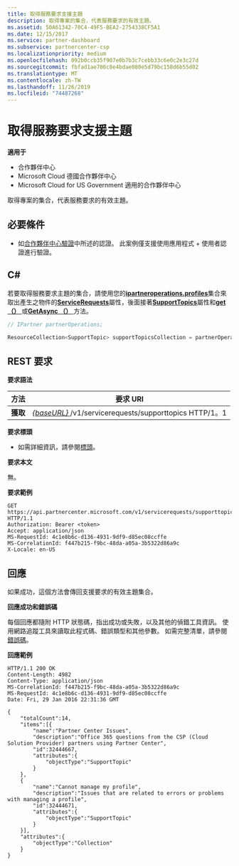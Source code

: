 ```yaml
---
title: 取得服務要求支援主題
description: 取得專案的集合，代表服務要求的有效主題。
ms.assetid: 50A61342-70C4-49F5-BEA2-2754338CF5A1
ms.date: 12/15/2017
ms.service: partner-dashboard
ms.subservice: partnercenter-csp
ms.localizationpriority: medium
ms.openlocfilehash: 092b0ccb35f907e0b7b3c7cebb33c6e0c2e3c27d
ms.sourcegitcommit: fbfad1ae706c8e4bdae080e5d79bc158d6b55d02
ms.translationtype: MT
ms.contentlocale: zh-TW
ms.lasthandoff: 11/26/2019
ms.locfileid: "74487268"
---
```

# <a name="get-service-request-support-topics"></a>取得服務要求支援主題

**適用于**

- 合作夥伴中心
- Microsoft Cloud 德國合作夥伴中心
- Microsoft Cloud for US Government 適用的合作夥伴中心

取得專案的集合，代表服務要求的有效主題。

## <a name="span-idprerequisitesspan-idprerequisitesspan-idprerequisitesprerequisites"></a><span id="Prerequisites"/><span id="prerequisites"/><span id="PREREQUISITES"/>必要條件


- 如[合作夥伴中心驗證](partner-center-authentication.md)中所述的認證。 此案例僅支援使用應用程式 + 使用者認證進行驗證。

## <a name="span-idc_span-idc_c"></a><span id="C_"/><span id="c_"/>C#


若要取得服務要求主題的集合，請使用您的[**ipartneroperations.profiles**](https://docs.microsoft.com/dotnet/api/microsoft.store.partnercenter.ipartner)集合來取出產生之物件的[**ServiceRequests**](https://docs.microsoft.com/dotnet/api/microsoft.store.partnercenter.ipartner.servicerequests)屬性，後面接著[**SupportTopics**](https://docs.microsoft.com/dotnet/api/microsoft.store.partnercenter.servicerequests.isupporttopicscollection)屬性和[**get （）** ](https://docs.microsoft.com/dotnet/api/microsoft.store.partnercenter.servicerequests.isupporttopicscollection.get)或[**GetAsync （）** ](https://docs.microsoft.com/dotnet/api/microsoft.store.partnercenter.servicerequests.isupporttopicscollection.getasync)方法。

``` csharp
// IPartner partnerOperations;

ResourceCollection<SupportTopic> supportTopicsCollection = partnerOperations.ServiceRequests.SupportTopics.Get();
```

## <a name="span-idrest_requestspan-idrest_requestspan-idrest_requestrest-request"></a><span id="REST_Request"/><span id="rest_request"/><span id="REST_REQUEST"/>REST 要求


**要求語法**

| 方法  | 要求 URI                                                                           |
|---------|---------------------------------------------------------------------------------------|
| **獲取** | [ *{baseURL}* ](partner-center-rest-urls.md)/v1/servicerequests/supporttopics HTTP/1。1 |

 

**要求標頭**

- 如需詳細資訊，請參閱[標頭](headers.md)。

**要求本文**

無。

**要求範例**

```http
GET https://api.partnercenter.microsoft.com/v1/servicerequests/supporttopics HTTP/1.1
Authorization: Bearer <token>
Accept: application/json
MS-RequestId: 4c1e8b6c-d136-4931-9df9-d85ec08ccffe
MS-CorrelationId: f447b215-f9bc-48da-a05a-3b5322d86a9c
X-Locale: en-US
```

## <a name="span-idresponsespan-idresponsespan-idresponseresponse"></a><span id="Response"/><span id="response"/><span id="RESPONSE"/>回應


如果成功，這個方法會傳回支援要求的有效主題集合。

**回應成功和錯誤碼**

每個回應都隨附 HTTP 狀態碼，指出成功或失敗，以及其他的偵錯工具資訊。 使用網路追蹤工具來讀取此程式碼、錯誤類型和其他參數。 如需完整清單，請參閱[錯誤碼](error-codes.md)。

**回應範例**

```http
HTTP/1.1 200 OK
Content-Length: 4982
Content-Type: application/json
MS-CorrelationId: f447b215-f9bc-48da-a05a-3b5322d86a9c
MS-RequestId: 4c1e8b6c-d136-4931-9df9-d85ec08ccffe
Date: Fri, 29 Jan 2016 22:31:36 GMT

{
    "totalCount":14,
    "items":[{
        "name":"Partner Center Issues",
        "description":"Office 365 questions from the CSP (Cloud Solution Provider) partners using Partner Center",
        "id":32444667,
        "attributes":{
            "objectType":"SupportTopic"
        }
    },
    {
        "name":"Cannot manage my profile",
        "description":"Issues that are related to errors or problems with managing a profile",
        "id":32444671,
        "attributes":{
            "objectType":"SupportTopic"
        }
    }],
    "attributes":{
        "objectType":"Collection"
    }
}
```